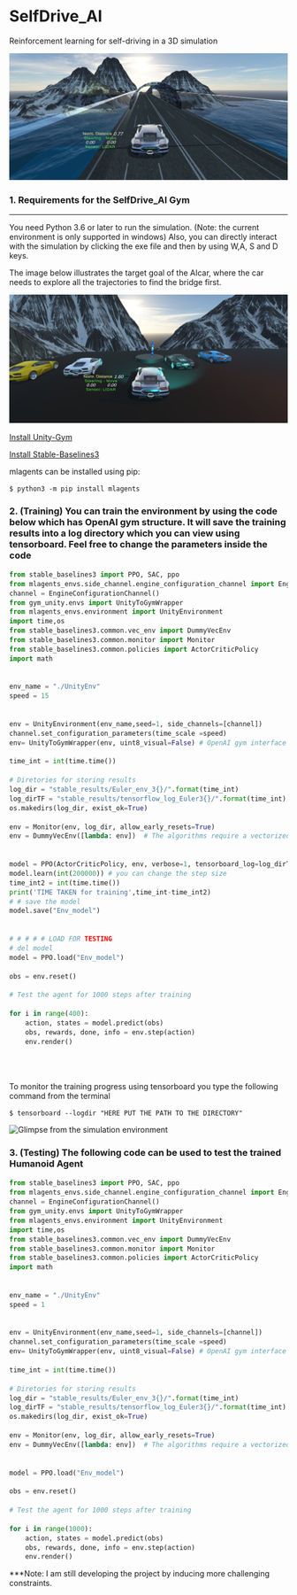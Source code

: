 # SelfDrive_AI

Reinforcement learning for self-driving in  a 3D simulation

<img src="https://github.com/surajitsaikia27/SelfDrive_AI/blob/master/Scenes/sample2.png"/>


###  1. Requirements for the SelfDrive_AI Gym
------------

You need Python 3.6 or later to run the simulation. (Note: the current environment is only supported in windows) Also, you can directly interact with the simulation by clicking the exe file and then by using W,A, S and D keys.


The image below illustrates the target goal of the AIcar, where the car needs to explore all the trajectories to find the bridge first.

<img src="https://github.com/surajitsaikia27/SelfDrive_AI/blob/master/Scenes/goalsample.png"/>

[Install Unity-Gym](https://github.com/Unity-Technologies/ml-agents/tree/main/gym-unity)

[Install Stable-Baselines3](https://stable-baselines3.readthedocs.io/en/master/guide/install.html)

mlagents can be installed using pip:

    $ python3 -m pip install mlagents
    
### 2. (Training) You can train the environment by using the code below which has OpenAI gym structure. It will save the training results into a log directory which you can view using tensorboard. Feel free to change the parameters inside the code

```python
from stable_baselines3 import PPO, SAC, ppo
from mlagents_envs.side_channel.engine_configuration_channel import EngineConfigurationChannel
channel = EngineConfigurationChannel()
from gym_unity.envs import UnityToGymWrapper
from mlagents_envs.environment import UnityEnvironment
import time,os
from stable_baselines3.common.vec_env import DummyVecEnv
from stable_baselines3.common.monitor import Monitor
from stable_baselines3.common.policies import ActorCriticPolicy
import math


env_name = "./UnityEnv"
speed = 15


env = UnityEnvironment(env_name,seed=1, side_channels=[channel])
channel.set_configuration_parameters(time_scale =speed)
env= UnityToGymWrapper(env, uint8_visual=False) # OpenAI gym interface created using UNITY

time_int = int(time.time())

# Diretories for storing results 
log_dir = "stable_results/Euler_env_3{}/".format(time_int)
log_dirTF = "stable_results/tensorflow_log_Euler3{}/".format(time_int) 
os.makedirs(log_dir, exist_ok=True)

env = Monitor(env, log_dir, allow_early_resets=True)
env = DummyVecEnv([lambda: env])  # The algorithms require a vectorized environment to run


model = PPO(ActorCriticPolicy, env, verbose=1, tensorboard_log=log_dirTF, device='cuda')
model.learn(int(200000)) # you can change the step size
time_int2 = int(time.time()) 
print('TIME TAKEN for training',time_int-time_int2)
# # save the model
model.save("Env_model")


# # # # # LOAD FOR TESTING
# del model
model = PPO.load("Env_model")

obs = env.reset()

# Test the agent for 1000 steps after training

for i in range(400):
    action, states = model.predict(obs)
    obs, rewards, done, info = env.step(action)
    env.render()





```

To monitor the training progress using tensorboard you type the following command from the terminal

    $ tensorboard --logdir "HERE PUT THE PATH TO THE DIRECTORY"
 
 
 
 
 ![Glimpse from the simulation environment](https://github.com/surajitsaikia27/SelfDrive_AI/blob/master/Scenes/cargif.gif)

 
### 3. (Testing) The following code can be used to test the trained Humanoid Agent
```python
from stable_baselines3 import PPO, SAC, ppo
from mlagents_envs.side_channel.engine_configuration_channel import EngineConfigurationChannel
channel = EngineConfigurationChannel()
from gym_unity.envs import UnityToGymWrapper
from mlagents_envs.environment import UnityEnvironment
import time,os
from stable_baselines3.common.vec_env import DummyVecEnv
from stable_baselines3.common.monitor import Monitor
from stable_baselines3.common.policies import ActorCriticPolicy
import math


env_name = "./UnityEnv"
speed = 1


env = UnityEnvironment(env_name,seed=1, side_channels=[channel])
channel.set_configuration_parameters(time_scale =speed)
env= UnityToGymWrapper(env, uint8_visual=False) # OpenAI gym interface created using UNITY

time_int = int(time.time())

# Diretories for storing results
log_dir = "stable_results/Euler_env_3{}/".format(time_int)
log_dirTF = "stable_results/tensorflow_log_Euler3{}/".format(time_int)
os.makedirs(log_dir, exist_ok=True)

env = Monitor(env, log_dir, allow_early_resets=True)
env = DummyVecEnv([lambda: env])  # The algorithms require a vectorized environment to run


model = PPO.load("Env_model")

obs = env.reset()

# Test the agent for 1000 steps after training

for i in range(1000):
    action, states = model.predict(obs)
    obs, rewards, done, info = env.step(action)
    env.render()

```


***Note: I am still developing the project by inducing more challenging constraints.


